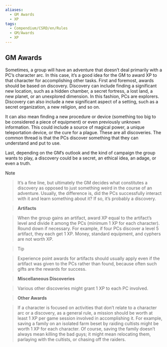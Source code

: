```yaml
---
aliases:
  - GM Awards
  - XP
tags:
  - Compendium/CSRD/en/Rules
  - GM/Awards
  - XP
---
```

  
## GM Awards  
Sometimes, a group will have an adventure that doesn’t deal primarily with a PC’s character arc. In this case, it’s a good idea for the GM to award XP to that character for accomplishing other tasks. First and foremost, awards should be based on discovery. Discovery can include finding a significant new location, such as a hidden chamber, a secret fortress, a lost land, a new planet, or an unexplored dimension. In this fashion, PCs are explorers. Discovery can also include a new significant aspect of a setting, such as a secret organization, a new religion, and so on.  
  
It can also mean finding a new procedure or device (something too big to be considered a piece of equipment) or even previously unknown information. This could include a source of magical power, a unique teleportation device, or the cure for a plague. These are all discoveries. The common thread is that the PCs discover something that they can understand and put to use.  
  
Last, depending on the GM’s outlook and the kind of campaign the group wants to play, a discovery could be a secret, an ethical idea, an adage, or even a truth.  
>[!note]    
>It’s a fine line, but ultimately the GM decides what constitutes a discovery as opposed to just something weird in the course of an adventure. Usually, the difference is, did the PCs successfully interact with it and learn something about it? If so, it’s probably a discovery.  
  
> **Artifacts**    
> When the group gains an artifact, award XP equal to the artifact’s level and divide it among the PCs (minimum 1 XP for each character). Round down if necessary. For example, if four PCs discover a level 5 artifact, they each get 1 XP. Money, standard equipment, and cyphers are not worth XP.   
> >[!tip]  
> Experience point awards for artifacts should usually apply even if the artifact was given to the PCs rather than found, because often such gifts are the rewards for success.  
  
> **Miscellaneous Discoveries**    
> Various other discoveries might grant 1 XP to each PC involved.  
  
> **Other Awards**    
> If a character is focused on activities that don’t relate to a character arc or a discovery, as a general rule, a mission should be worth at least 1 XP per game session involved in accomplishing it. For example, saving a family on an isolated farm beset by raiding cultists might be worth 1 XP for each character. Of course, saving the family doesn’t always mean killing the bad guys; it might mean relocating them, parlaying with the cultists, or chasing off the raiders.  
